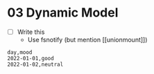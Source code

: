 # 03 Dynamic Model

- [ ] Write this
    - Use fsnotify (but mention [[unionmount]])

```csv
day,mood
2022-01-01,good
2022-01-02,neutral
```